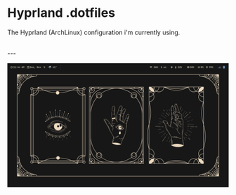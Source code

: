 # Hyprland .dotfiles


The Hyprland (ArchLinux) configuration i'm currently using.

<br>
---
<br>



![image](home.png)
